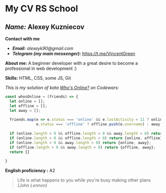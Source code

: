 # My CV RS School
## _**Name:**_ Alexey Kuzniecov
**Contact with me**
* _**Email:**_ _alexeyk90@gmail.com_
* _**Telegram (my main messenger):**_ <https://t.me/VincentGreen>

**About me:** A beginner developer with a great desire to become a professional in web development :)

**Skills:** HTML, CSS, some JS, Git

_This is my solution of kata [Who's Online?](https://www.codewars.com/kata/5b6375f707a2664ada00002a) on Codewars:_

```javascript
const whosOnline = (friends) => {
  let online = [];
  let offline = [];
  let away = [];
  
  friends.map(e => e.status === 'online' && e.lastActivity < 11 ? online.push(e.username) :
              e.status === 'offline' ? offline.push(e.username) : away.push(e.username));
              
  if (online.length > 0 && offline.length > 0 && away.length > 0) return {online, offline, away};
  if (online.length > 0 && offline.length > 0) return {online, offline};
  if (online.length > 0 && away.length > 0) return {online, away};
  if (offline.length > 0 && away.length > 0) return {offline, away};
  return {}
  
}
```

**English proficiency :** A2

>Life is what happens to you while you're busy making other plans _(John Lennon)_